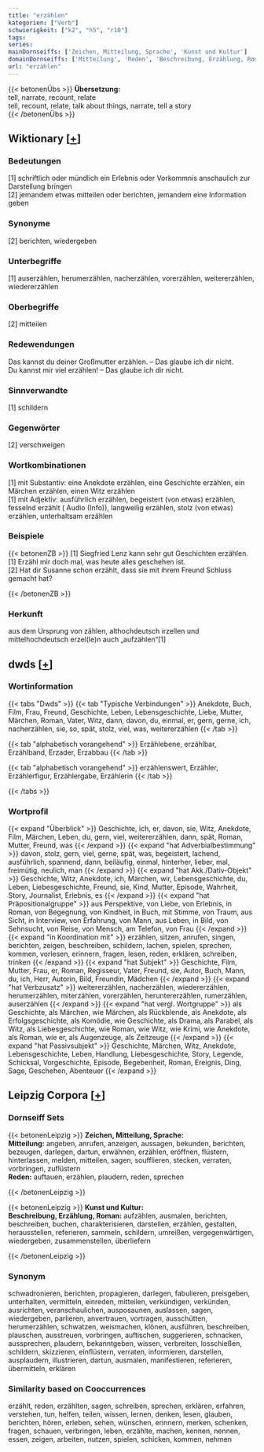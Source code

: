 ```yaml
---
title: "erzählen"
kategorien: ["Verb"]
schwierigkeit: ["k2", "h5", "r10"]
tags:
series:
mainDornseiffs: ['Zeichen, Mitteilung, Sprache', 'Kunst und Kultur']
domainDornseiffs: ['Mitteilung', 'Reden', 'Beschreibung, Erzählung, Roman']
url: "erzählen"
---
```


{{< betonenÜbs >}}
**Übersetzung:**  
tell, narrate, recount, relate  
tell, recount, relate, talk about things, narrate, tell a story  
{{< /betonenÜbs >}}

## Wiktionary [[+](https://de.wiktionary.org/wiki/erzählen)]

### Bedeutungen
[1] schriftlich oder mündlich ein Erlebnis oder Vorkommnis anschaulich zur Darstellung bringen  
[2] jemandem etwas mitteilen oder berichten, jemandem eine Information geben  

### Synonyme
[2] berichten, wiedergeben  

### Unterbegriffe
[1] auserzählen, herumerzählen, nacherzählen, vorerzählen, weitererzählen, wiedererzählen  

### Oberbegriffe
[2] mitteilen  

### Redewendungen
Das kannst du deiner Großmutter erzählen. – Das glaube ich dir nicht.  
Du kannst mir viel erzählen! – Das glaube ich dir nicht.  

### Sinnverwandte
[1] schildern  

### Gegenwörter
[2] verschweigen  

### Wortkombinationen
[1] mit Substantiv: eine Anekdote erzählen, eine Geschichte erzählen, ein Märchen erzählen, einen Witz erzählen  
[1] mit Adjektiv: ausführlich erzählen, begeistert (von etwas) erzählen, fesselnd erzählt ( Audio (Info)), langweilig erzählen, stolz (von etwas) erzählen, unterhaltsam erzählen  

### Beispiele
{{< betonenZB >}}
[1] Siegfried Lenz kann sehr gut Geschichten erzählen.  
[1] Erzähl mir doch mal, was heute alles geschehen ist.  
[2] Hat dir Susanne schon erzählt, dass sie mit ihrem Freund Schluss gemacht hat?  

{{< /betonenZB >}}
### Herkunft
aus dem Ursprung von zählen, althochdeutsch irzellen und mittelhochdeutsch erzel(le)n auch „aufzählen“[1]  



## dwds [[+](https://www.dwds.de/wb/erzählen)]

### Wortinformation
{{< tabs "Dwds" >}}
{{< tab "Typische Verbindungen" >}}
Anekdote, Buch, Film, Frau, Freund, Geschichte, Leben, Lebensgeschichte, Liebe, Mutter, Märchen, Roman, Vater, Witz, dann, davon, du, einmal, er, gern, gerne, ich, nacherzählen, sie, so, spät, stolz, viel, was, weitererzählen
{{< /tab >}}

{{< tab "alphabetisch vorangehend" >}}
Erzählebene, erzählbar, Erzählband, Erzader, Erzabbau
{{< /tab >}}

{{< tab "alphabetisch vorangehend" >}}
erzählenswert, Erzähler, Erzählerfigur, Erzählergabe, Erzählerin
{{< /tab >}}

{{< /tabs >}}

### Wortprofil
{{< expand "Überblick" >}} Geschichte, ich, er, davon, sie, Witz, Anekdote, Film, Märchen, Leben, du, gern, viel, weitererzählen, dann, spät, Roman, Mutter, Freund, was {{< /expand >}}
{{< expand "hat Adverbialbestimmung" >}} davon, stolz, gern, viel, gerne, spät, was, begeistert, lachend, ausführlich, spannend, dann, beiläufig, einmal, hinterher, lieber, mal, freimütig, neulich, man {{< /expand >}}
{{< expand "hat Akk./Dativ-Objekt" >}} Geschichte, Witz, Anekdote, ich, Märchen, wir, Lebensgeschichte, du, Leben, Liebesgeschichte, Freund, sie, Kind, Mutter, Episode, Wahrheit, Story, Journalist, Erlebnis, es {{< /expand >}}
{{< expand "hat Präpositionalgruppe" >}} aus Perspektive, von Liebe, von Erlebnis, in Roman, von Begegnung, von Kindheit, in Buch, mit Stimme, von Traum, aus Sicht, in Interview, von Erfahrung, von Mann, aus Leben, in Bild, von Sehnsucht, von Reise, von Mensch, am Telefon, von Frau {{< /expand >}}
{{< expand "in Koordination mit" >}} erzählen, sitzen, anrufen, singen, berichten, zeigen, beschreiben, schildern, lachen, spielen, sprechen, kommen, vorlesen, erinnern, fragen, lesen, reden, erklären, schreiben, trinken {{< /expand >}}
{{< expand "hat Subjekt" >}} Geschichte, Film, Mutter, Frau, er, Roman, Regisseur, Vater, Freund, sie, Autor, Buch, Mann, du, ich, Herr, Autorin, Bild, Freundin, Mädchen {{< /expand >}}
{{< expand "hat Verbzusatz" >}} weitererzählen, nacherzählen, wiedererzählen, herumerzählen, miterzählen, vorerzählen, heruntererzählen, rumerzählen, auserzählen {{< /expand >}}
{{< expand "hat vergl. Wortgruppe" >}} als Geschichte, als Märchen, wie Märchen, als Rückblende, als Anekdote, als Erfolgsgeschichte, als Komödie, wie Geschichte, als Drama, als Parabel, als Witz, als Liebesgeschichte, wie Roman, wie Witz, wie Krimi, wie Anekdote, als Roman, wie er, als Augenzeuge, als Zeitzeuge {{< /expand >}}
{{< expand "hat Passivsubjekt" >}} Geschichte, Märchen, Witz, Anekdote, Lebensgeschichte, Leben, Handlung, Liebesgeschichte, Story, Legende, Schicksal, Vorgeschichte, Episode, Begebenheit, Roman, Ereignis, Ding, Sage, Geschehen, Abenteuer {{< /expand >}}

## Leipzig Corpora [[+](https://corpora.uni-leipzig.de/en/res?word=erzählen&corpusId=deu_newscrawl-public_2018)]

### Dornseiff Sets
{{< betonenLeipzig >}}
**Zeichen, Mitteilung, Sprache:**  
**Mitteilung:** angeben, anrufen, anzeigen, aussagen, bekunden, berichten, bezeugen, darlegen, dartun, erwähnen, erzählen, eröffnen, flüstern, hinterlassen, melden, mitteilen, sagen, soufflieren, stecken, verraten, vorbringen, zuflüstern  
**Reden:** auftauen, erzählen, plaudern, reden, sprechen  

{{< /betonenLeipzig >}}


{{< betonenLeipzig >}}
**Kunst und Kultur:**  
**Beschreibung, Erzählung, Roman:** aufzählen, ausmalen, berichten, beschreiben, buchen, charakterisieren, darstellen, erzählen, gestalten, herausstellen, referieren, sammeln, schildern, umreißen, vergegenwärtigen, wiedergeben, zusammenstellen, überliefern  

{{< /betonenLeipzig >}}

### Synonym
schwadronieren, berichten, propagieren, darlegen, fabulieren, preisgeben, unterhalten, vermitteln, einreden, mitteilen, verkündigen, verkünden, ausrichten, veranschaulichen, ausposaunen, auslassen, sagen, wiedergeben, parlieren, anvertrauen, vortragen, ausschütten, herumerzählen, schwatzen, weismachen, klönen, ausführen, beschreiben, plauschen, ausstreuen, vorbringen, auftischen, suggerieren, schnacken, aussprechen, plaudern, bekanntgeben, wissen, verbreiten, losschießen, schildern, skizzieren, einflüstern, verraten, informieren, darstellen, ausplaudern, illustrieren, dartun, ausmalen, manifestieren, referieren, übermitteln, erklären


### Similarity based on Cooccurrences
erzählt, reden, erzählten, sagen, schreiben, sprechen, erklären, erfahren, verstehen, tun, helfen, teilen, wissen, lernen, denken, lesen, glauben, berichten, hören, erleben, sehen, wünschen, erinnern, merken, schenken, fragen, schauen, verbringen, leben, erzählte, machen, kennen, nennen, essen, zeigen, arbeiten, nutzen, spielen, schicken, kommen, nehmen

